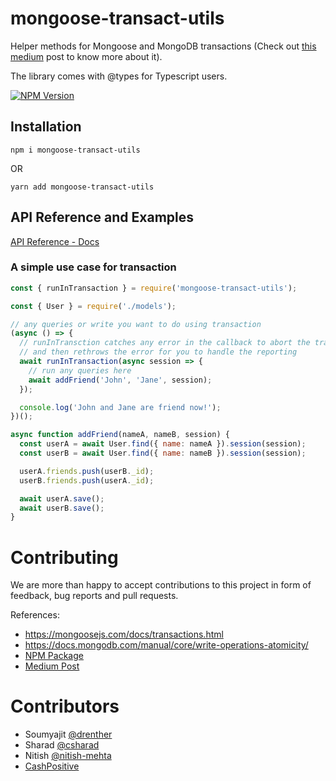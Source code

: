 # mongoose-transact-utils

Helper methods for Mongoose and MongoDB transactions (Check out [this medium](https://medium.com/cashpositive/the-hitchhikers-guide-to-mongodb-transactions-with-mongoose-5bf8a6e22033) post to know more about it). 

The library comes with @types for Typescript users. 

[![NPM Version](https://img.shields.io/npm/v/mongoose-transact-utils.svg?style=flat)](https://www.npmjs.org/package/mongoose-transact-utils)


## Installation

```shell
npm i mongoose-transact-utils
```

OR

```shell
yarn add mongoose-transact-utils
```

## API Reference and Examples

[API Reference - Docs](https://cashpositive.github.io/mongoose-transact-utils/)

### A simple use case for transaction

```js
const { runInTransaction } = require('mongoose-transact-utils');

const { User } = require('./models');

// any queries or write you want to do using transaction
(async () => {
  // runInTransction catches any error in the callback to abort the transaction session
  // and then rethrows the error for you to handle the reporting
  await runInTransaction(async session => {
    // run any queries here
    await addFriend('John', 'Jane', session);
  });

  console.log('John and Jane are friend now!');
})();

async function addFriend(nameA, nameB, session) {
  const userA = await User.find({ name: nameA }).session(session);
  const userB = await User.find({ name: nameB }).session(session);

  userA.friends.push(userB._id);
  userB.friends.push(userA._id);

  await userA.save();
  await userB.save();
}
```


# Contributing
We are more than happy to accept contributions to this project in form of feedback, bug reports and pull requests.

References: 
- https://mongoosejs.com/docs/transactions.html
- https://docs.mongodb.com/manual/core/write-operations-atomicity/
- [NPM Package](https://www.npmjs.com/package/mongoose-transact-utils)
- [Medium Post](https://medium.com/cashpositive/the-hitchhikers-guide-to-mongodb-transactions-with-mongoose-5bf8a6e22033)

# Contributors
- Soumyajit [@drenther](https://github.com/drenther)
- Sharad [@csharad](https://github.com/csharad)
- Nitish [@nitish-mehta](https://github.com/nitish-mehta)
- [CashPositive](https://www.cashpositive.in)


